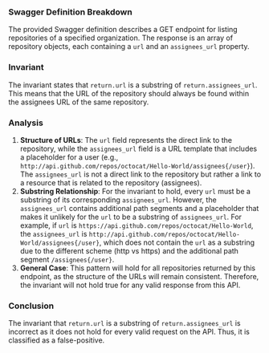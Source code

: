 ### Swagger Definition Breakdown
The provided Swagger definition describes a GET endpoint for listing repositories of a specified organization. The response is an array of repository objects, each containing a `url` and an `assignees_url` property. 

### Invariant
The invariant states that `return.url` is a substring of `return.assignees_url`. This means that the URL of the repository should always be found within the assignees URL of the same repository.

### Analysis
1. **Structure of URLs**: The `url` field represents the direct link to the repository, while the `assignees_url` field is a URL template that includes a placeholder for a user (e.g., `http://api.github.com/repos/octocat/Hello-World/assignees{/user}`). The `assignees_url` is not a direct link to the repository but rather a link to a resource that is related to the repository (assignees).
2. **Substring Relationship**: For the invariant to hold, every `url` must be a substring of its corresponding `assignees_url`. However, the `assignees_url` contains additional path segments and a placeholder that makes it unlikely for the `url` to be a substring of `assignees_url`. For example, if `url` is `https://api.github.com/repos/octocat/Hello-World`, the `assignees_url` is `http://api.github.com/repos/octocat/Hello-World/assignees{/user}`, which does not contain the `url` as a substring due to the different scheme (http vs https) and the additional path segment `/assignees{/user}`.
3. **General Case**: This pattern will hold for all repositories returned by this endpoint, as the structure of the URLs will remain consistent. Therefore, the invariant will not hold true for any valid response from this API.

### Conclusion
The invariant that `return.url` is a substring of `return.assignees_url` is incorrect as it does not hold for every valid request on the API. Thus, it is classified as a false-positive.
